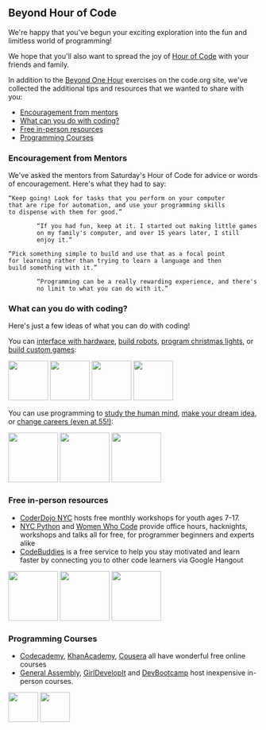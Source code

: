 ## Beyond Hour of Code

We're happy that you've begun your exciting exploration into the fun and limitless world of programming! 

We hope that you'll also want to spread the joy of [Hour of Code](http://nycpython.github.io/hourofcode) with your friends and family.

In addition to the [Beyond One Hour](http://code.org/learn/beyond) exercises on the code.org site, we've collected the additional tips and resources that we wanted to share with you:

* <a href="http://nycpython.github.io/beyondthehour#mentors">Encouragement from mentors</a>
* <a href="http://nycpython.github.io/beyondthehour#stories">What can you do with coding?</a>
* <a href="http://nycpython.github.io/beyondthehour#resources">Free in-person resources</a>
* <a href="http://nycpython.github.io/beyondthehour#courses">Programming Courses</a>

<a name="mentors"></a>
### Encouragement from Mentors

We've asked the mentors from Saturday's Hour of Code for advice or words of encouragement. Here's what they had to say:

    “Keep going! Look for tasks that you perform on your computer 
    that are ripe for automation, and use your programming skills 
    to dispense with them for good.”

            “If you had fun, keep at it. I started out making little games 
            on my family's computer, and over 15 years later, I still 
            enjoy it.“

    “Pick something simple to build and use that as a focal point 
    for learning rather than trying to learn a language and then 
    build something with it.”

            “Programming can be a really rewarding experience, and there's 
            no limit to what you can do with it.”

<a name="stories"></a>
### What can you do with coding?

Here's just a few ideas of what you can do with coding!

You can <a href="http://www.tynker.com/">interface with hardware</a>, <a href="http://www.blackgirlscode.com/">build robots</a>, <a href="https://www.madewithcode.com/">program christmas lights</a>, or <a href="http://scratch.mit.edu/hoc2014/">build custom games</a>:<br/>

<a href="http://www.tynker.com/"><img src="http://www.tynker.com/image/home/photos/picture-hardware-boy.jpg" height="80"/></a>
<a href="https://www.madewithcode.com/"><img src="https://www.madewithcode.com/resources/images/lights-teaser.png" height="80"/></a>
<a href="http://www.blackgirlscode.com/"><img src="http://www.blackgirlscode.com/uploads/7/1/1/6/7116907/7313878.jpg?270" height="80"/></a>
<a href="http://scratch.mit.edu/hoc2014/"><img src="http://code.org/images/fit-520/scratch.jpg" height="80"/></a>

You can use programming to <a href="http://www.codecademy.com/stories/103-study-the-human-mind-with-python">study the human mind</a>, <a href="http://www.codecademy.com/stories/99-how-to-outgrow-the-fear-of-starting">make your dream idea</a>, or <a href="http://www.codecademy.com/stories/102-a-new-career-at-55">change careers (even at 55!)</a>:

<a href="http://www.codecademy.com/stories/103-study-the-human-mind-with-python"><img src="http://cdn-production.codecademy.com/assets/stories/portraits/laura-kelly-ca99f1740789613c253eda79186501db.png" height="100"/></a>
<a href="http://www.codecademy.com/stories/99-how-to-outgrow-the-fear-of-starting"><img src="http://cdn-production.codecademy.com/assets/stories/portraits/sam-fellig-df8ac79a5be50c3d73f749cdfdf7f646.jpg" height="100"/></a>
<a href="http://www.codecademy.com/stories/102-a-new-career-at-55"><img src="http://cdn-production.codecademy.com/assets/stories/portraits/liz-54823f65849edc3360bf118e2536d342.jpg" height="100"></a>

<a name="resources"></a>
### Free in-person resources

* <a href="http://www.coderdojonyc.org/">CoderDojo NYC</a> hosts free monthly workshops for youth ages 7-17. 
* <a href="http://www.meetup.com/nycpython/">NYC Python</a> and <a href="http://www.meetup.com/WomenWhoCodeNYC/">Women Who Code</a> provide office hours, hacknights, workshops and talks all for free, for programmer beginners and experts alike
* <a href="http://codebuddies.org"/>CodeBuddies</a> is a free service to help you stay motivated and learn faster by connecting you to other code learners via Google Hangout

<a href="http://www.coderdojonyc.org/"><img src="http://static.squarespace.com/static/53f50ebde4b0fdae82313485/t/5410e913e4b0345bd3e105d6/1410394389179/20131020-IMG_0164-1500px.jpg?format=1500w" height="100"/></a>
<a href="http://www.meetup.com/nycpython/"><img src="http://photos1.meetupstatic.com/photos/event/5/4/2/6/event_279261542.jpeg" height="100" /></a>
<a href="http://www.meetup.com/WomenWhoCodeNYC/"><img src="http://media.bizj.us/view/img/1545671/women-who-code*304.jpg" height="100"/></a>

<a name="courses"></a>
### Programming Courses

* [Codecademy](www.codecademy.com), [KhanAcademy](https://www.khanacademy.org/), [Cousera](http://cousera.com) all have wonderful free online courses
* [General Assembly](http://generalassemb.ly), <a href="http://www.girldevelopit.com/">GirlDevelopIt</a> and [DevBootcamp](http://devbootcamp.com/) host inexpensive in-person courses.

<a href="http://generalassemb.ly"><img src="http://www.maveron.com/blog/wp-content/uploads/General-Assembly-logo.jpg" height="60"/></a>
<a href="http://www.girldevelopit.com/"><img src="http://photos3.meetupstatic.com/photos/event/5/5/9/7/global_50901911.jpeg" height="60" /></a>

